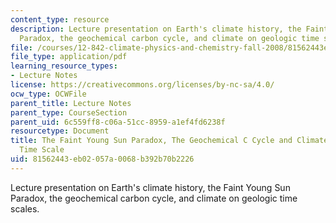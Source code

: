 ```yaml
---
content_type: resource
description: Lecture presentation on Earth's climate history, the Faint Young Sun
  Paradox, the geochemical carbon cycle, and climate on geologic time scales.
file: /courses/12-842-climate-physics-and-chemistry-fall-2008/81562443eb02057a0068b392b70b2226_part1_lec4.pdf
file_type: application/pdf
learning_resource_types:
- Lecture Notes
license: https://creativecommons.org/licenses/by-nc-sa/4.0/
ocw_type: OCWFile
parent_title: Lecture Notes
parent_type: CourseSection
parent_uid: 6c559ff8-c06a-51cc-8959-a1ef4fd6238f
resourcetype: Document
title: The Faint Young Sun Paradox, The Geochemical C Cycle and Climate on Geologic
  Time Scale
uid: 81562443-eb02-057a-0068-b392b70b2226
---
```

Lecture presentation on Earth's climate history, the Faint Young Sun Paradox, the geochemical carbon cycle, and climate on geologic time scales.